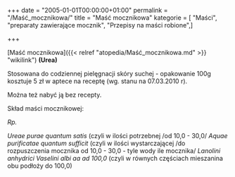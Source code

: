 +++
date = "2005-01-01T00:00:00+01:00"
permalink = "/Maść_mocznikowa/"
title = "Maść mocznikowa"
kategorie = [ "Maści", "preparaty zawierające mocznik", "Przepisy na maści robione",]

+++

[Maść mocznikowa]({{< relref "atopedia/Maść_mocznikowa.md" >}} "wikilink") **(Urea)**

Stosowana do codziennej pielęgnacji skóry suchej - opakowanie 100g kosztuje 5 zł w aptece na receptę (wg. stanu na 07.03.2010 r).

Można też nabyć ją bez recepty.

Skład maści mocznikowej:

*Rp.*

*Ureae purae quantum satis* (czyli w ilości potrzebnej /od 10,0 - 30,0/
*Aquae purificatae quantum sufficit* (czyli w ilości wystarczającej /do rozpuszczenia mocznika od 10,0 - 30,0 - tyle wody ile mocznika/
*Lanolini anhydrici*
*Vaselini albi aa ad 100,0* (czyli w równych częściach mieszanina obu podłoży do 100,0)
